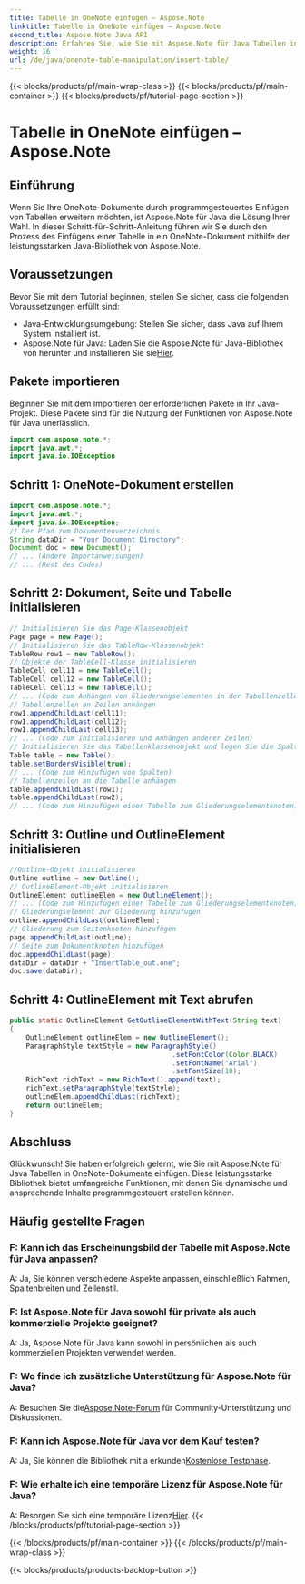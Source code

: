 ```yaml
---
title: Tabelle in OneNote einfügen – Aspose.Note
linktitle: Tabelle in OneNote einfügen – Aspose.Note
second_title: Aspose.Note Java API
description: Erfahren Sie, wie Sie mit Aspose.Note für Java Tabellen in OneNote einfügen. Schritt-für-Schritt-Anleitung für die dynamische Inhaltserstellung. Werten Sie Ihre Dokumente mühelos auf.
weight: 16
url: /de/java/onenote-table-manipulation/insert-table/
---
```


{{< blocks/products/pf/main-wrap-class >}}
{{< blocks/products/pf/main-container >}}
{{< blocks/products/pf/tutorial-page-section >}}

# Tabelle in OneNote einfügen – Aspose.Note

## Einführung
Wenn Sie Ihre OneNote-Dokumente durch programmgesteuertes Einfügen von Tabellen erweitern möchten, ist Aspose.Note für Java die Lösung Ihrer Wahl. In dieser Schritt-für-Schritt-Anleitung führen wir Sie durch den Prozess des Einfügens einer Tabelle in ein OneNote-Dokument mithilfe der leistungsstarken Java-Bibliothek von Aspose.Note.
## Voraussetzungen
Bevor Sie mit dem Tutorial beginnen, stellen Sie sicher, dass die folgenden Voraussetzungen erfüllt sind:
- Java-Entwicklungsumgebung: Stellen Sie sicher, dass Java auf Ihrem System installiert ist.
-  Aspose.Note für Java: Laden Sie die Aspose.Note für Java-Bibliothek von herunter und installieren Sie sie[Hier](https://releases.aspose.com/note/java/).
## Pakete importieren
Beginnen Sie mit dem Importieren der erforderlichen Pakete in Ihr Java-Projekt. Diese Pakete sind für die Nutzung der Funktionen von Aspose.Note für Java unerlässlich.
```java
import com.aspose.note.*;
import java.awt.*;
import java.io.IOException
```

## Schritt 1: OneNote-Dokument erstellen
```java
import com.aspose.note.*;
import java.awt.*;
import java.io.IOException;
// Der Pfad zum Dokumentenverzeichnis.
String dataDir = "Your Document Directory";
Document doc = new Document();
// ... (Andere Importanweisungen)
// ... (Rest des Codes)
```
## Schritt 2: Dokument, Seite und Tabelle initialisieren
```java
// Initialisieren Sie das Page-Klassenobjekt
Page page = new Page();
// Initialisieren Sie das TableRow-Klassenobjekt
TableRow row1 = new TableRow();
// Objekte der TableCell-Klasse initialisieren
TableCell cell11 = new TableCell();
TableCell cell12 = new TableCell();
TableCell cell13 = new TableCell();
// ... (Code zum Anhängen von Gliederungselementen in der Tabellenzelle)
// Tabellenzellen an Zeilen anhängen
row1.appendChildLast(cell11);
row1.appendChildLast(cell12);
row1.appendChildLast(cell13);
// ... (Code zum Initialisieren und Anhängen anderer Zeilen)
// Initialisieren Sie das Tabellenklassenobjekt und legen Sie die Spaltenbreiten fest
Table table = new Table();
table.setBordersVisible(true);
// ... (Code zum Hinzufügen von Spalten)
// Tabellenzeilen an die Tabelle anhängen
table.appendChildLast(row1);
table.appendChildLast(row2);
// ... (Code zum Hinzufügen einer Tabelle zum Gliederungselementknoten)
```
## Schritt 3: Outline und OutlineElement initialisieren
```java
//Outline-Objekt initialisieren
Outline outline = new Outline();
// OutlineElement-Objekt initialisieren
OutlineElement outlineElem = new OutlineElement();
// ... (Code zum Hinzufügen einer Tabelle zum Gliederungselementknoten)
// Gliederungselement zur Gliederung hinzufügen
outline.appendChildLast(outlineElem);
// Gliederung zum Seitenknoten hinzufügen
page.appendChildLast(outline);
// Seite zum Dokumentknoten hinzufügen
doc.appendChildLast(page);
dataDir = dataDir + "InsertTable_out.one";
doc.save(dataDir);
```
## Schritt 4: OutlineElement mit Text abrufen
```java
public static OutlineElement GetOutlineElementWithText(String text)
{
    OutlineElement outlineElem = new OutlineElement();
    ParagraphStyle textStyle = new ParagraphStyle()
                                        .setFontColor(Color.BLACK)
                                        .setFontName("Arial")
                                        .setFontSize(10);
    RichText richText = new RichText().append(text);
    richText.setParagraphStyle(textStyle);
    outlineElem.appendChildLast(richText);
    return outlineElem;
} 
```
## Abschluss
Glückwunsch! Sie haben erfolgreich gelernt, wie Sie mit Aspose.Note für Java Tabellen in OneNote-Dokumente einfügen. Diese leistungsstarke Bibliothek bietet umfangreiche Funktionen, mit denen Sie dynamische und ansprechende Inhalte programmgesteuert erstellen können.
## Häufig gestellte Fragen
### F: Kann ich das Erscheinungsbild der Tabelle mit Aspose.Note für Java anpassen?
A: Ja, Sie können verschiedene Aspekte anpassen, einschließlich Rahmen, Spaltenbreiten und Zellenstil.
### F: Ist Aspose.Note für Java sowohl für private als auch kommerzielle Projekte geeignet?
A: Ja, Aspose.Note für Java kann sowohl in persönlichen als auch kommerziellen Projekten verwendet werden.
### F: Wo finde ich zusätzliche Unterstützung für Aspose.Note für Java?
 A: Besuchen Sie die[Aspose.Note-Forum](https://forum.aspose.com/c/note/28) für Community-Unterstützung und Diskussionen.
### F: Kann ich Aspose.Note für Java vor dem Kauf testen?
 A: Ja, Sie können die Bibliothek mit a erkunden[Kostenlose Testphase](https://releases.aspose.com/).
### F: Wie erhalte ich eine temporäre Lizenz für Aspose.Note für Java?
 A: Besorgen Sie sich eine temporäre Lizenz[Hier](https://purchase.aspose.com/temporary-license/).
{{< /blocks/products/pf/tutorial-page-section >}}

{{< /blocks/products/pf/main-container >}}
{{< /blocks/products/pf/main-wrap-class >}}

{{< blocks/products/products-backtop-button >}}
